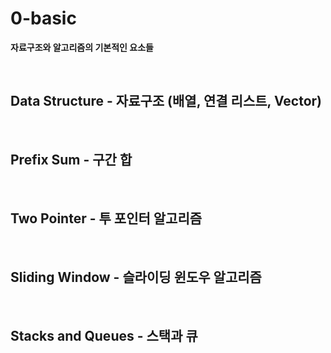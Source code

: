 # 0-basic

**자료구조와 알고리즘의 기본적인 요소들**

<br/>

## Data Structure - 자료구조 (배열, 연결 리스트, Vector)

<br/>

## Prefix Sum - 구간 합

<br/>

## Two Pointer - 투 포인터 알고리즘

<br/>

## Sliding Window - 슬라이딩 윈도우 알고리즘

<br/>

## Stacks and Queues - 스택과 큐
